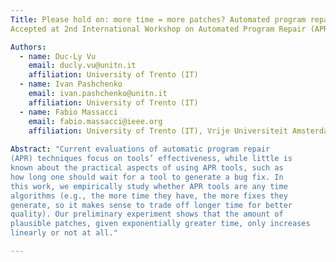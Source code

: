 ```yaml
---  
Title: Please hold on: more time = more patches? Automated program repair as anytime algorithms
Accepted at 2nd International Workshop on Automated Program Repair (APR 2021).

Authors:
  - name: Duc-Ly Vu 
    email: ducly.vu@unitn.it 
    affiliation: University of Trento (IT) 
  - name: Ivan Pashchenko 
    email: ivan.pashchenko@unitn.it 
    affiliation: University of Trento (IT) 
  - name: Fabio Massacci 
    email: fabio.massacci@ieee.org 
    affiliation: University of Trento (IT), Vrije Universiteit Amsterdam (NL) 
    
Abstract: "Current evaluations of automatic program repair
(APR) techniques focus on tools’ effectiveness, while little is
known about the practical aspects of using APR tools, such as
how long one should wait for a tool to generate a bug fix. In
this work, we empirically study whether APR tools are any time
algorithms (e.g., the more time they have, the more fixes they
generate, so it makes sense to trade off longer time for better
quality). Our preliminary experiment shows that the amount of
plausible patches, given exponentially greater time, only increases
linearly or not at all."

---  
```


